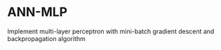 # ANN-MLP
Implement multi-layer perceptron with mini-batch gradient descent and backpropagation algorithm 
